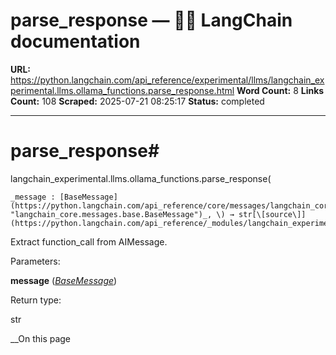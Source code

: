 # parse_response — 🦜🔗 LangChain  documentation

**URL:** https://python.langchain.com/api_reference/experimental/llms/langchain_experimental.llms.ollama_functions.parse_response.html
**Word Count:** 8
**Links Count:** 108
**Scraped:** 2025-07-21 08:25:17
**Status:** completed

---

# parse\_response\#

langchain\_experimental.llms.ollama\_functions.parse\_response\(

    _message : [BaseMessage](https://python.langchain.com/api_reference/core/messages/langchain_core.messages.base.BaseMessage.html#langchain_core.messages.base.BaseMessage "langchain_core.messages.base.BaseMessage")_, \) → str[\[source\]](https://python.langchain.com/api_reference/_modules/langchain_experimental/llms/ollama_functions.html#parse_response)\#     

Extract function\_call from AIMessage.

Parameters:     

**message** \([_BaseMessage_](https://python.langchain.com/api_reference/core/messages/langchain_core.messages.base.BaseMessage.html#langchain_core.messages.base.BaseMessage "langchain_core.messages.base.BaseMessage")\)

Return type:     

str

__On this page